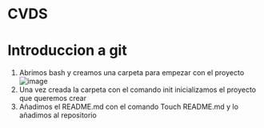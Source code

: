 # CVDS
# Introduccion a git
1. Abrimos bash y creamos una carpeta para empezar con el proyecto
![image](https://github.com/CamiloFdez/Cvds_lab1/assets/init.png) 
2. Una vez creada la carpeta con el comando init inicializamos el proyecto que queremos crear
3. Añadimos el README.md con el comando Touch README.md y lo añadimos al repositorio 

